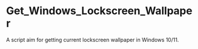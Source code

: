 # Get_Windows_Lockscreen_Wallpaper
A script aim for getting current lockscreen wallpaper in Windows 10/11.
